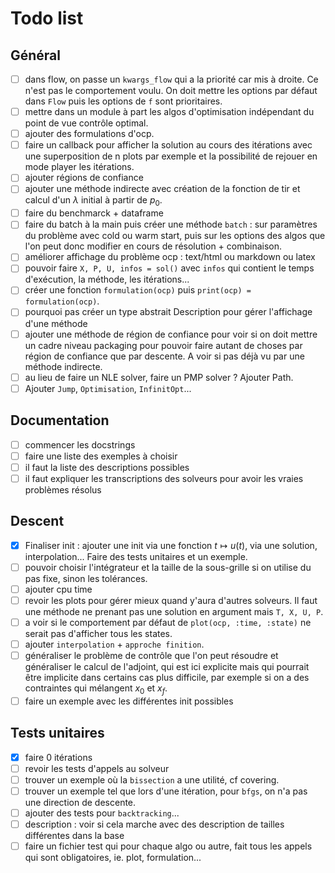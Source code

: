 # Todo list

## Général

- [ ] dans flow, on passe un `kwargs_flow` qui a la priorité car mis à droite. Ce n'est pas le comportement voulu. On doit mettre les options par défaut dans `Flow` puis les options de `f` sont prioritaires.
- [ ] mettre dans un module à part les algos d'optimisation indépendant du point de vue contrôle optimal.
- [ ] ajouter des formulations d'ocp.
- [ ] faire un callback pour afficher la solution au cours des itérations avec une superposition de n plots par exemple et la possibilité de rejouer en mode player les itérations.
- [ ] ajouter régions de confiance
- [ ] ajouter une méthode indirecte avec création de la fonction de tir et calcul d'un $\lambda$ initial à partir de $p_0$. 
- [ ] faire du benchmarck + dataframe
- [ ] faire du batch à la main puis créer une méthode `batch` : sur paramètres du problème avec cold ou warm start, puis sur les options des algos que l'on peut donc modifier en cours de résolution + combinaison. 
- [ ] améliorer affichage du problème ocp : text/html ou markdown ou latex
- [ ] pouvoir faire `X, P, U, infos = sol()` avec `infos` qui contient le temps d'exécution, la méthode, les itérations...
- [ ] créer une fonction `formulation(ocp)` puis `print(ocp) = formulation(ocp)`.
- [ ] pourquoi pas créer un type abstrait Description pour gérer l'affichage d'une méthode
- [ ] ajouter une méthode de région de confiance pour voir si on doit mettre un cadre niveau packaging pour pouvoir faire autant de choses par région de confiance que par descente. A voir si pas déjà vu par une méthode indirecte.
- [ ] au lieu de faire un NLE solver, faire un PMP solver ? Ajouter Path.
- [ ] Ajouter `Jump`, `Optimisation`, `InfinitOpt`...

## Documentation

- [ ] commencer les docstrings
- [ ] faire une liste des exemples à choisir
- [ ] il faut la liste des descriptions possibles
- [ ] il faut expliquer les transcriptions des solveurs pour avoir les vraies problèmes résolus

## Descent

- [x] Finaliser init : ajouter une init via une fonction $t \mapsto u(t)$, via une solution, interpolation... Faire des tests unitaires et un exemple.
- [ ] pouvoir choisir l'intégrateur et la taille de la sous-grille si on utilise du pas fixe, sinon les tolérances.
- [ ] ajouter cpu time
- [ ] revoir les plots pour gérer mieux quand y'aura d'autres solveurs. Il faut une méthode ne prenant pas une solution en argument mais `T, X, U, P`.
- [ ] a voir si le comportement par défaut de `plot(ocp, :time, :state)` ne serait pas d'afficher tous les states.
- [ ] ajouter `interpolation` + `approche finition`.
- [ ] généraliser le problème de contrôle que l'on peut résoudre et généraliser le calcul de l'adjoint, qui est ici explicite mais qui pourrait être implicite dans certains cas plus difficile, par exemple si on a des contraintes qui mélangent $x_0$ et $x_f$. 
- [ ] faire un exemple avec les différentes init possibles

## Tests unitaires

- [x] faire 0 itérations
- [ ] revoir les tests d'appels au solveur
- [ ] trouver un exemple où la `bissection` a une utilité, cf covering.
- [ ] trouver un exemple tel que lors d'une itération, pour `bfgs`, on n'a pas une direction de descente.
- [ ] ajouter des tests pour `backtracking`...
- [ ] description : voir si cela marche avec des description de tailles différentes dans la base
- [ ] faire un fichier test qui pour chaque algo ou autre, fait tous les appels qui sont obligatoires, ie. plot, formulation...